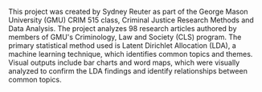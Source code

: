This project was created by Sydney Reuter as part of the George Mason University (GMU) CRIM 515 class, Criminal Justice Research Methods and Data Analysis. The project analyzes 98 research articles authored by members of GMU's Criminology, Law and Society (CLS) program. The primary statistical method used is Latent Dirichlet Allocation (LDA), a machine learning technique, which identifies common topics and themes. Visual outputs include bar charts and word maps, which were visually analyzed to confirm the LDA findings and identify relationships between common topics.
